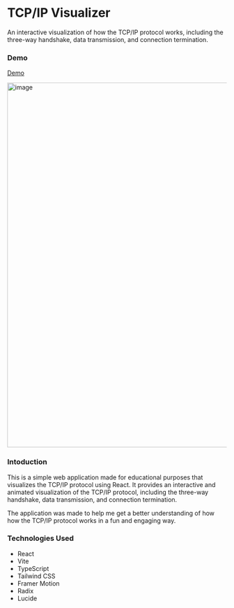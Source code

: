 # TCP/IP Visualizer

An interactive visualization of how the TCP/IP protocol works, including the three-way handshake, data transmission, and connection termination.

### Demo

[Demo](https://tcp-ip-visualizer.vercel.app/)

<img width="835" alt="image" src="https://github.com/user-attachments/assets/0a816352-12cd-4dad-b6e0-c51cabe27087" />

### Intoduction

This is a simple web application made for educational purposes that visualizes the TCP/IP protocol using React. It provides an interactive and animated visualization of the TCP/IP protocol, including the three-way handshake, data transmission, and connection termination.

The application was made to help me get a better understanding of how how the TCP/IP protocol works in a fun and engaging way.

### Technologies Used

- React
- Vite
- TypeScript
- Tailwind CSS
- Framer Motion
- Radix
- Lucide
